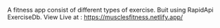 A fitness app consist of different types of exercise.
Buit using RapidApi ExerciseDb.
View Live at : https://musclesfitness.netlify.app/
